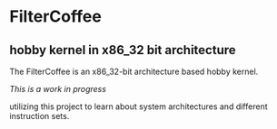 # FilterCoffee 


## **hobby kernel in x86_32 bit architecture**

The FilterCoffee is an x86_32-bit architecture based hobby kernel. 

*This is a work in progress*

utilizing this project to learn about system architectures and different instruction sets.



